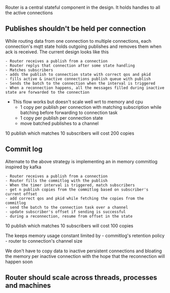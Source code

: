 Router is a central stateful component in the design. It holds handles to all the active connections

Publishes shouldn't be held per connection
-------------------

While routing data from one connection to multiple connections, each
connection's mqtt state holds outgoing publishes and removes them when
ack is received. The current design looks like this

	- Router receives a publish from a connection
	- Router replys that connection after some state handling
	- Matches subscribers
	- adds the publish to connection state with correct qos and pkid
	- fills active & inactive connections publish queue with publish
	- Sends the batch to the connection when the interval is triggered
	- When a reconnection happens, all the messages filled during inactive state are forwarded to the connection

* This flow works but doesn't scale well wrt to memory and cpu
	- 1 copy per publish per connection with matching subscription while batching before forwarding to connection task
	- 1 copy per publish per connection state
	- move batched publishes to a channel

10 publish which matches 10 subscribers will cost 200 copies


Commit log
---------------------

Alternate to the above strategy is implementing an in memory commitlog inspired by kafka

	- Router receives a publish from a connection
	- Router fills the commitlog with the publish
	- When the timer interval is triggered, match subscribers
	- get n publish copies from the commitlog based on subscriber's current offset
	- add correct qos and pkid while fetching the copies from the commitlog
	- send the batch to the connection task over a channel 
	- update subscriber's offset if sending is successful
	- during a reconnection, resume from offset in the state

10 publish which matches 10 subscribers will cost 100 copies

The keeps memory usage constant limited by
	- commitlog's retention policy
	- router to connection's channel size

We don't have to copy data to inactive persistent connections and
bloating the memory per inactive connection with the hope that the
reconnection will happen soon

Router should scale across threads, processes and machines
---------------------


